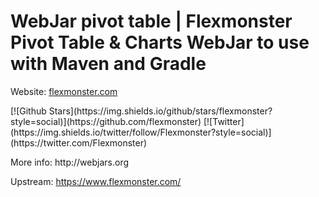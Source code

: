 # WebJar pivot table | Flexmonster Pivot Table & Charts WebJar to use with Maven and Gradle

Website: [flexmonster.com](https://www.flexmonster.com)
<p>
  [![Github Stars](https://img.shields.io/github/stars/flexmonster?style=social)](https://github.com/flexmonster) [![Twitter](https://img.shields.io/twitter/follow/Flexmonster?style=social)](https://twitter.com/Flexmonster)
  </p>
More info: http://webjars.org

Upstream: https://www.flexmonster.com/
